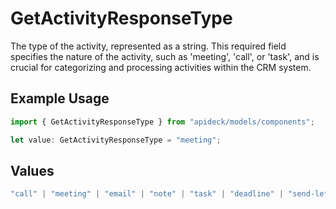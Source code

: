 # GetActivityResponseType

The type of the activity, represented as a string. This required field specifies the nature of the activity, such as 'meeting', 'call', or 'task', and is crucial for categorizing and processing activities within the CRM system.

## Example Usage

```typescript
import { GetActivityResponseType } from "apideck/models/components";

let value: GetActivityResponseType = "meeting";
```

## Values

```typescript
"call" | "meeting" | "email" | "note" | "task" | "deadline" | "send-letter" | "send-quote" | "other"
```